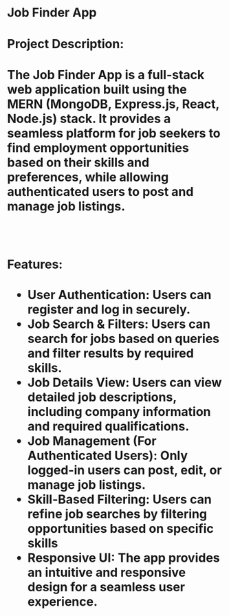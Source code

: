 <h1>Job Finder App<h1>
<div>
  <h4>Project Description:</h4>
  <p>The Job Finder App is a full-stack web application built using the MERN (MongoDB, Express.js, React, Node.js) stack. It provides a seamless platform for job seekers to find employment opportunities based on their skills and preferences, while allowing authenticated users to post and manage job listings.</p>
  <br>
  <h4>Features:</h4>
  <ul>
    <li><strong>User Authentication:</strong> Users can register and log in securely.</li>
    <li><strong>Job Search & Filters:</strong> Users can search for jobs based on queries and filter results by required skills.</li>
    <li><strong>Job Details View:</strong> Users can view detailed job descriptions, including company information and required qualifications.</li>
    <li><strong>Job Management (For Authenticated Users):</strong> Only logged-in users can post, edit, or manage job listings.</li>
    <li><strong>Skill-Based Filtering:</strong> Users can refine job searches by filtering opportunities based on specific skills</li>
    <li><strong>Responsive UI: </strong>The app provides an intuitive and responsive design for a seamless user experience.</li>
  </ul>
</div>

